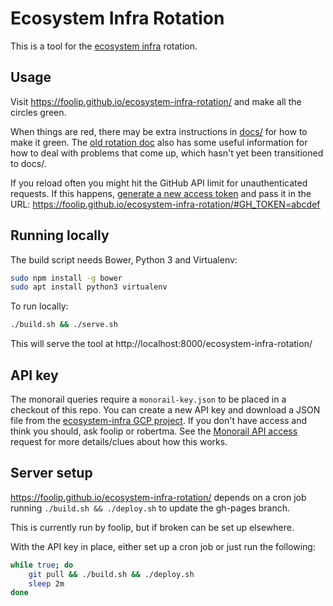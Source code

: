 # Ecosystem Infra Rotation

This is a tool for the [ecosystem infra](https://bit.ly/ecosystem-infra) rotation.

## Usage

Visit https://foolip.github.io/ecosystem-infra-rotation/ and make all the circles green.

When things are red, there may be extra instructions in [docs/](docs/) for how to make it green.
The [old rotation doc](https://bit.ly/ecosystem-infra-rotation) also has some useful information for how to deal with problems that come up, which hasn't yet been transitioned to docs/.

If you reload often you might hit the GitHub API limit for unauthenticated requests.
If this happens, [generate a new access token](https://github.com/settings/tokens/new) and pass it in the URL: https://foolip.github.io/ecosystem-infra-rotation/#GH_TOKEN=abcdef

## Running locally

The build script needs Bower, Python 3 and Virtualenv:
```bash
sudo npm install -g bower
sudo apt install python3 virtualenv
```

To run locally:
```bash
./build.sh && ./serve.sh
```

This will serve the tool at http://localhost:8000/ecosystem-infra-rotation/

## API key

The monorail queries require a `monorail-key.json` to be placed in a checkout of this repo.
You can create a new API key and download a JSON file from the [ecosystem-infra GCP project](https://console.cloud.google.com/iam-admin/serviceaccounts/project?project=ecosystem-infra).
If you don't have access and think you should, ask foolip or robertma.
See the [Monorail API access](https://bugs.chromium.org/p/monorail/issues/detail?id=3234) request for more details/clues about how this works.

## Server setup

https://foolip.github.io/ecosystem-infra-rotation/ depends on a cron job running `./build.sh && ./deploy.sh` to update the gh-pages branch.

This is currently run by foolip, but if broken can be set up elsewhere.

With the API key in place, either set up a cron job or just run the following:
```bash
while true; do
    git pull && ./build.sh && ./deploy.sh
    sleep 2m
done
```

